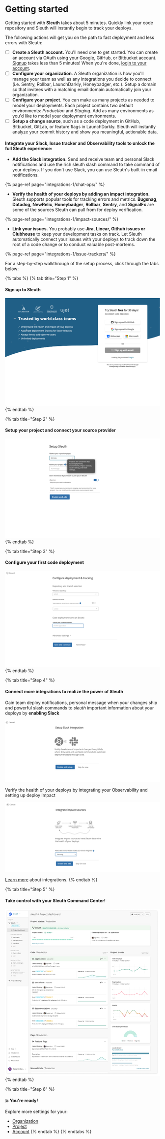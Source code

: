 # Getting started

Getting started with **Sleuth** takes about 5 minutes. Quickly link your code repository and Sleuth will instantly begin to track your deploys. 

The following actions will get you on the path to fast deployment and less errors with Sleuth: 

* [ ] **Create a Sleuth account.** You'll need one to get started. You can create an account via OAuth using your Google, GitHub, or Bitbucket account. [Signup](https://app.sleuth.io/account/signup/) takes less than 5 minutes!  When you're done, [login to your account](https://app.sleuth.io/accounts/login/). 
* [ ] **Configure your** **organization**. A Sleuth organization is how you'll manage your team as well as any integrations you decide to connect \(i.e. Sentry, Rollbar, LaunchDarkly, Honeybadger, etc.\). Setup a domain so that invitees with a matching email domain automatically join your organization.
* [ ] **Configure your** **project**. You can make as many projects as needed to model your deployments. Each project contains two default environments: _Production_ and _Staging_. Add as many environments as you'd like to model your deployment environments. 
* [ ] **Setup a** **change source**, such as a code deployment in GitHub, Bitbucket, GitLab, or feature flags in LaunchDarkly. Sleuth will instantly analyze your commit history and show you meaningful, actionable data.

#### Integrate your Slack, Issue tracker and Observability tools to unlock the full Sleuth experience: 

* **Add the Slack integration.** Send and receive team and personal Slack notifications and use the rich sleuth slash command to take command of your deploys. If you don't use Slack, you can use Sleuth's built-in email notifications. 

{% page-ref page="integrations-1/chat-ops/" %}

* **Verify the health of your deploys by adding an impact integration.** Sleuth supports popular tools for tracking errors and metrics. **Bugsnag**, **Datadog, NewRelic**, **Honeybadger**, **Rollbar**, **Sentry**, and **SignalFx** are some of the sources Sleuth can pull from for deploy verification. 

{% page-ref page="integrations-1/impact-sources/" %}

* **Link your issues.** You probably use **Jira**, **Linear, Github issues or Clubhouse** to keep your development tasks on track. Let Sleuth automatically connect your issues with your deploys to track down the root of a code change or to conduct valuable post-mortems. 

{% page-ref page="integrations-1/issue-trackers/" %}

For a step-by-step walkthrough of the setup process, click through the tabs below: 

{% tabs %}
{% tab title="Step 1" %}
#### Sign up to Sleuth

![](.gitbook/assets/signup-sleuth-2021-01-26-15-11-05.png)
{% endtab %}

{% tab title="Step 2" %}
#### Setup your project and connect your source provider

![](.gitbook/assets/signup-setup-journeys-figma-2021-01-26-15-18-11.png)
{% endtab %}

{% tab title="Step 3" %}
#### Configure your first code deployment

![](.gitbook/assets/signup-setup-journeys-figma-2021-01-26-15-20-40.png)
{% endtab %}

{% tab title="Step 4" %}
#### Connect more integrations to realize the power of Sleuth

Gain team deploy notifications, personal message when your changes ship and powerful slash commands to _sleuth_ important information about your deploys by **enabling Slack**

![](.gitbook/assets/signup-setup-journeys-figma-2021-01-26-15-26-44.png)

Verify the health of your deploys by integrating your Observability and setting up deploy Impact 

![](.gitbook/assets/signup-setup-journeys-figma-2021-01-26-15-27-06.png)

[Learn more](integrations-1/about-integrations.md) about integrations. 
{% endtab %}

{% tab title="Step 5" %}
#### Take control with your Sleuth Command Center!

![](.gitbook/assets/495d70c5-6fce-4aaa-ad85-b78bf7445c5e%20%281%29.png)
{% endtab %}

{% tab title="Step 6" %}
####  💥 You're ready! 

Explore more settings for your: 

* [Organization](settings/organization/) 
* [Project](settings/project/)
* [Account](settings/account/)
{% endtab %}
{% endtabs %}

